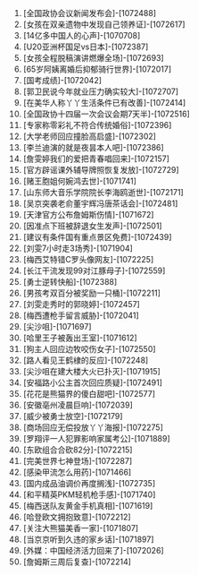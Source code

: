 
1. [全国政协会议新闻发布会]-[1072488]
1. [女孩在双亲遗物中发现自己领养证]-[1072617]
1. [14亿多中国人的心声]-[1070708]
1. [U20亚洲杯国足vs日本]-[1072387]
1. [女孩全程脱稿演讲燃爆全场]-[1072693]
1. [65岁阿姨离婚后抑郁骑行世界]-[1072017]
1. [国考成绩]-[1072042]
1. [郭卫民说今年就业压力确实较大]-[1072707]
1. [在美华人称丫丫生活条件已有改善]-[1072414]
1. [全国政协十四届一次会议会期7天半]-[1072516]
1. [专家称零彩礼不符合传统婚俗]-[1072396]
1. [大学老师回应撞脸高启盛]-[1072302]
1. [李兰迪演的就是夜昙本人吧]-[1072386]
1. [詹雯婷我们的爱把青春唱回来]-[1072157]
1. [官方辟谣课外辅导牌照恢复发放]-[1072729]
1. [赌王胞姐何婉鸿去世]-[1071741]
1. [山东师大音乐学院院长李海鸥逝世]-[1072171]
1. [吴京突袭老俞董宇辉冯唐茶话会]-[1072481]
1. [天津官方公布詹姆斯伤情]-[1071672]
1. [因准点下班被辞退女生发声]-[1072501]
1. [建议有条件国有重点景区免费]-[1072439]
1. [刘雯7小时走3场秀]-[1071904]
1. [梅西艾特错C罗头像网友]-[1072225]
1. [长江干流发现99对江豚母子]-[1072559]
1. [勇士逆转快船]-[1072388]
1. [男孩考双百分被奖励一只桶]-[1072211]
1. [刘雯走秀时的郭晓婷]-[1072457]
1. [梅西遭枪手留言威胁]-[1072041]
1. [尖沙咀]-[1071697]
1. [哈里王子被轰出王室]-[1071612]
1. [狗主人回应边牧咬伤女子]-[1072550]
1. [路人看见王鹤棣的反应]-[1072248]
1. [尖沙咀在建大楼大火已扑灭]-[1071915]
1. [安福路小公主首次回应质疑]-[1072491]
1. [花花是熊猫界的傻白甜吧]-[1072577]
1. [安徽亳州凌晨巨响]-[1072039]
1. [威少被勇士放空]-[1072179]
1. [商场回应无偿投放丫丫海报]-[1072275]
1. [罗翔评一人犯罪影响家属考公]-[1071889]
1. [东欧组合合砍82分]-[1072215]
1. [完美世界七神登场]-[1072287]
1. [感染甲流怎么用药]-[1071466]
1. [国内成品油调价再度搁浅]-[1072735]
1. [和平精英PKM轻机枪手感]-[1071740]
1. [梅西送队友黄金手机真相]-[1071619]
1. [哈登欧文拥抱致意]-[1072212]
1. [关注大熊猫美香一家]-[1071807]
1. [当京京听到久违的家乡话]-[1071897]
1. [外媒：中国经济活力回来了]-[1072026]
1. [詹姆斯三周后复查]-[1072214]